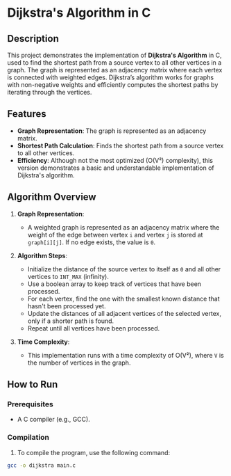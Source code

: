 # Dijkstra's Algorithm in C

## Description

This project demonstrates the implementation of **Dijkstra's Algorithm** in C, used to find the shortest path from a source vertex to all other vertices in a graph. The graph is represented as an adjacency matrix where each vertex is connected with weighted edges. Dijkstra’s algorithm works for graphs with non-negative weights and efficiently computes the shortest paths by iterating through the vertices.

## Features

- **Graph Representation**: The graph is represented as an adjacency matrix.
- **Shortest Path Calculation**: Finds the shortest path from a source vertex to all other vertices.
- **Efficiency**: Although not the most optimized (O(V²) complexity), this version demonstrates a basic and understandable implementation of Dijkstra's algorithm.

## Algorithm Overview

1. **Graph Representation**: 
   - A weighted graph is represented as an adjacency matrix where the weight of the edge between vertex `i` and vertex `j` is stored at `graph[i][j]`. If no edge exists, the value is `0`.
   
2. **Algorithm Steps**:
   - Initialize the distance of the source vertex to itself as `0` and all other vertices to `INT_MAX` (infinity).
   - Use a boolean array to keep track of vertices that have been processed.
   - For each vertex, find the one with the smallest known distance that hasn't been processed yet.
   - Update the distances of all adjacent vertices of the selected vertex, only if a shorter path is found.
   - Repeat until all vertices have been processed.
   
3. **Time Complexity**: 
   - This implementation runs with a time complexity of O(V²), where `V` is the number of vertices in the graph.

## How to Run

### Prerequisites
- A C compiler (e.g., GCC).

### Compilation

1. To compile the program, use the following command:
  ```bash
  gcc -o dijkstra main.c

